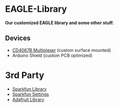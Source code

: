 # EAGLE-Library

**Our customized EAGLE library and some other stuff.**

## Devices

- [CD4067B Multiplexer](http://www.ti.com/lit/ds/symlink/cd4067b.pdf) (custom surface mounted)
- Arduino Shield (custom PCB optimized)

# 3rd Party

- [Sparkfun Library](https://github.com/sparkfun/SparkFun-Eagle-Libraries)
- [Sparkfun Settings](https://github.com/sparkfun/SparkFun_Eagle_Settings)
- [Adafruit Library](https://github.com/adafruit/Adafruit-Eagle-Library)
